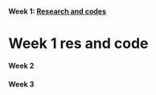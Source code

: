 #### Week 1: [Research and codes](https://github.com/Videars/Statistics/blob/main/Week1/Research.md)

<h1> Week 1 <span> res and code </span></h1>

#### Week 2


#### Week 3

